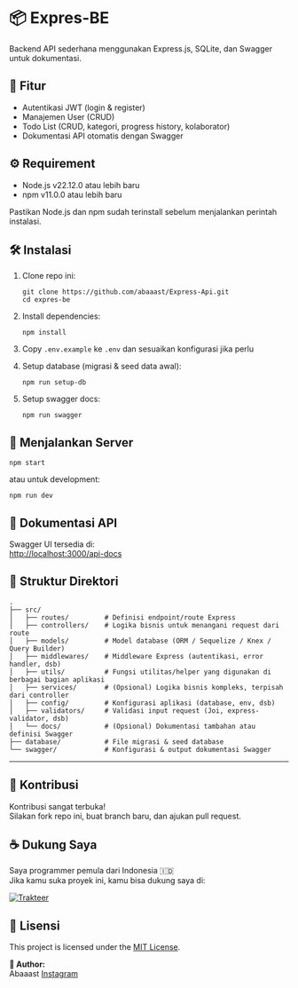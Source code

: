 # 📦 Expres-BE

Backend API sederhana menggunakan Express.js, SQLite, dan Swagger untuk dokumentasi.

## 🚀 Fitur

- Autentikasi JWT (login & register)
- Manajemen User (CRUD)
- Todo List (CRUD, kategori, progress history, kolaborator)
- Dokumentasi API otomatis dengan Swagger

## ⚙️ Requirement

- Node.js v22.12.0 atau lebih baru
- npm v11.0.0 atau lebih baru

Pastikan Node.js dan npm sudah terinstall sebelum menjalankan perintah instalasi.

## 🛠️ Instalasi

1. Clone repo ini:

   ```
   git clone https://github.com/abaaast/Express-Api.git
   cd expres-be
   ```

2. Install dependencies:
   ```
   npm install
   ```
3. Copy `.env.example` ke `.env` dan sesuaikan konfigurasi jika perlu
4. Setup database (migrasi & seed data awal):
   ```
   npm run setup-db
   ```
5. Setup swagger docs:
   ```
   npm run swagger
   ```

## 🚴 Menjalankan Server

```
npm start
```

atau untuk development:

```
npm run dev
```

## 📄 Dokumentasi API

Swagger UI tersedia di:  
[http://localhost:3000/api-docs](http://localhost:3000/api-docs)

## 📁 Struktur Direktori

```
.
├── src/
│   ├── routes/         # Definisi endpoint/route Express
│   ├── controllers/    # Logika bisnis untuk menangani request dari route
│   ├── models/         # Model database (ORM / Sequelize / Knex / Query Builder)
│   ├── middlewares/    # Middleware Express (autentikasi, error handler, dsb)
│   ├── utils/          # Fungsi utilitas/helper yang digunakan di berbagai bagian aplikasi
│   ├── services/       # (Opsional) Logika bisnis kompleks, terpisah dari controller
│   ├── config/         # Konfigurasi aplikasi (database, env, dsb)
│   ├── validators/     # Validasi input request (Joi, express-validator, dsb)
│   └── docs/           # (Opsional) Dokumentasi tambahan atau definisi Swagger
├── database/           # File migrasi & seed database
└── swagger/            # Konfigurasi & output dokumentasi Swagger
```

---

## 🤝 Kontribusi

Kontribusi sangat terbuka!  
Silakan fork repo ini, buat branch baru, dan ajukan pull request.

## ☕ Dukung Saya

Saya programmer pemula dari Indonesia 🇮🇩  
Jika kamu suka proyek ini, kamu bisa dukung saya di:

[![Trakteer](https://trakteer.id/images/embed/trbtn-red-6.png)](https://trakteer.id/abaaast)

## 📜 Lisensi

This project is licensed under the [MIT License](./LICENSE).

**👤 Author:**  
Abaaast [Instagram](https://instagram.com/abaaast)
